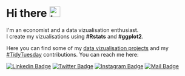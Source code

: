 # Hi there <img src="https://user-images.githubusercontent.com/1303154/88677602-1635ba80-d120-11ea-84d8-d263ba5fc3c0.gif" width="28px" alt="hi">
I'm an economist and a data vizualisation enthusiast.<br>
I create my vizualisations using **#Rstats** and **#ggplot2**.

Here you can find some of my [data vizualisation projects](https://github.com/gilbertfontana/DataVisualization) and my [#TidyTuesday](https://github.com/gilbertfontana/TidyTuesday) contributions.
You can reach me here: <br/>

[![Linkedin Badge](https://img.shields.io/badge/linkedin-0077B5?style=for-the-badge&logo=linkedin&logoColor=white)](https://se.linkedin.com/in/gilbertfontana)
[![Twitter Badge](https://img.shields.io/badge/twitter-1DA1F2?style=for-the-badge&logo=twitter&logoColor=white)](https://twitter.com/GilbertFontana)
[![Instagram Badge](https://img.shields.io/badge/instagram-E4405F?style=for-the-badge&logo=instagram&logoColor=white)](https://instagram.com/gilbert.fontana)
[![Mail Badge](https://img.shields.io/badge/outlook-0078D4?style=for-the-badge&logo=microsoft-outlook&logoColor=white)](mailto:gilbert.fontana@hotmail.com)
